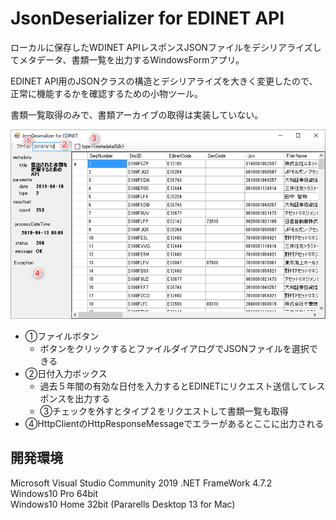 ﻿# JsonDeserializer for EDINET API

ローカルに保存したWDINET APIレスポンスJSONファイルをデシリアライズしてメタデータ、書類一覧を出力するWindowsFormアプリ。

EDINET API用のJSONクラスの構造とデシリアライズを大きく変更したので、
正常に機能するかを確認するための小物ツール。

書類一覧取得のみで、書類アーカイブの取得は実装していない。


<img src="images/deserializer.png">  

- ①ファイルボタン
    - ボタンをクリックするとファイルダイアログでJSONファイルを選択できる
- ②日付入力ボックス
    - 過去５年間の有効な日付を入力するとEDINETにリクエスト送信してレスポンスを出力する
    - ③チェックを外すとタイプ２をリクエストして書類一覧も取得
- ④HttpClientのHttpResponseMessageでエラーがあるとここに出力される


## 開発環境
Microsoft Visual Studio Community 2019
.NET FrameWork 4.7.2    
Windows10 Pro 64bit  
Windows10 Home 32bit (Pararells Desktop 13 for Mac)
